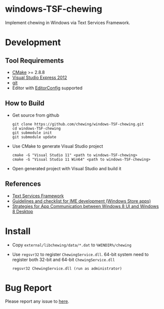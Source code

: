 # windows-TSF-chewing

Implement chewing in Windows via Text Services Framework.

# Development

## Tool Requirements
*   [CMake](http://www.cmake.org/) >= 2.8.8
*   [Visual Studio Express 2012](http://www.microsoft.com/visualstudio/eng/products/visual-studio-express-products)
*   [git](http://windows.github.com/)
*   Editor with [EditorConfig](http://editorconfig.org/) supported

## How to Build
*   Get source from github

        git clone https://github.com/chewing/windows-TSF-chewing.git
        cd windows-TSF-chewing
        git submodule init
        git submodule update

*   Use CMake to generate Visual Studio project

        cmake -G "Visual Studio 11" <path to windows-TSF-chewing>
        cmake -G "Visual Studio 11 Win64" <path to windows-TSF-chewing>

*   Open generated project with Visual Studio and build it

## References
*   [Text Services Framework](http://msdn.microsoft.com/en-us/library/windows/desktop/ms629032%28v=vs.85%29.aspx)
*   [Guidelines and checklist for IME development (Windows Store apps)](http://msdn.microsoft.com/en-us/library/windows/apps/hh967425.aspx)
*   [Strategies for App Communication between Windows 8 UI and Windows 8 Desktop](http://software.intel.com/en-us/articles/strategies-for-app-communication-between-windows-8-ui-and-windows-8-desktop)

# Install
*   Copy `external/libchewing/data/*.dat` to `%WINDIR%/chewing`
*   Use `regsvr32` to register `ChewingService.dll`. 64-bit system need to register both 32-bit and 64-bit `ChewingService.dll`

        regsvr32 ChewingService.dll (run as administrator)

# Bug Report
Please report any issue to [here](https://github.com/chewing/windows-TSF-chewing/issues).
